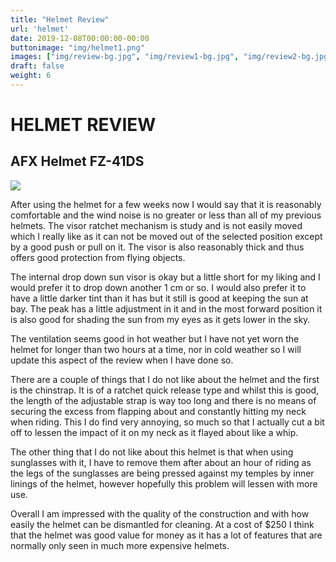 ```yaml
---
title: "Helmet Review"
url: 'helmet'
date: 2019-12-08T00:00:00-00:00
buttonimage: "img/helmet1.png"
images: ["img/review-bg.jpg", "img/review1-bg.jpg", "img/review2-bg.jpg"]
draft: false
weight: 6
---
```


# HELMET REVIEW

## AFX Helmet FZ-41DS 

![](../img/helmet.jpg)

After using the helmet for a few weeks now I would say that it is reasonably comfortable and the wind noise is no greater or less than all of my previous helmets. The visor ratchet mechanism is study and is not easily moved which I really like as it can not be moved out of the selected position except by a good push or pull on it. The visor is also reasonably thick and thus offers good protection from flying objects.

The internal drop down sun visor is okay but a little short for my liking and I would prefer it to drop down another 1 cm or so. I would also prefer it to have a little darker tint than it has but it still is good at keeping the sun at bay. The peak has a little adjustment in it and in the most forward position it is also good for shading the sun from my eyes as it gets lower in the sky.

The ventilation seems good in hot weather but I have not yet worn the helmet for longer than two hours at a time, nor in cold weather so I will update this aspect of the review when I have done so.

There are a couple of things that I do not like about the helmet and the first is the chinstrap. It is of a ratchet quick release type and whilst this is good, the length of the adjustable strap is way too long and there is no means of securing the excess from flapping about and constantly hitting my neck when riding. This I do find very annoying, so much so that I actually cut a bit off to lessen the impact of it on my neck as it flayed about like a whip.

The other thing that I do not like about this helmet is that when using sunglasses with it, I have to remove them after about an hour of riding as the legs of the sunglasses are being pressed against my temples by inner linings of the helmet, however hopefully this problem will lessen with more use.

Overall I am impressed with the quality of the construction and with how easily the helmet can be dismantled for cleaning. At a cost of $250 I think that the helmet was good value for money as it has a lot of features that are normally only seen in much more expensive helmets.

